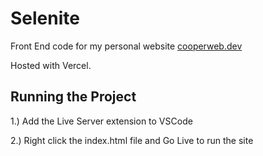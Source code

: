 # Selenite

Front End code for my personal website [cooperweb.dev](https://cooperweb.dev)

Hosted with Vercel.

## Running the Project

1.) Add the Live Server extension to VSCode

2.) Right click the index.html file and Go Live to run the site
